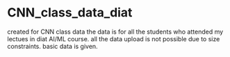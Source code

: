 # CNN_class_data_diat
created for CNN class data
the data is for all the students who attended my lectues in diat AI/ML course. 
all the data upload is not possible due to size constraints. basic data is given.
